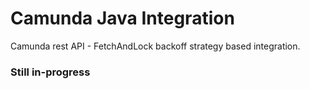 # Camunda Java Integration
Camunda rest API - FetchAndLock backoff strategy based integration.

<h3>Still in-progress</h3>
